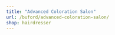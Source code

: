```yaml
---
title: "Advanced Coloration Salon"
url: /buford/advanced-coloration-salon/
shop: hairdresser
---
```


